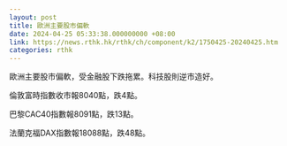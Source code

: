 ```yaml
---
layout: post
title: 歐洲主要股市偏軟
date: 2024-04-25 05:33:38.000000000 +08:00
link: https://news.rthk.hk/rthk/ch/component/k2/1750425-20240425.htm
categories: rthk
---
```


歐洲主要股市偏軟，受金融股下跌拖累。科技股則逆市造好。

倫敦富時指數收市報8040點，跌4點。

巴黎CAC40指數報8091點，跌13點。

法蘭克福DAX指數報18088點，跌48點。
